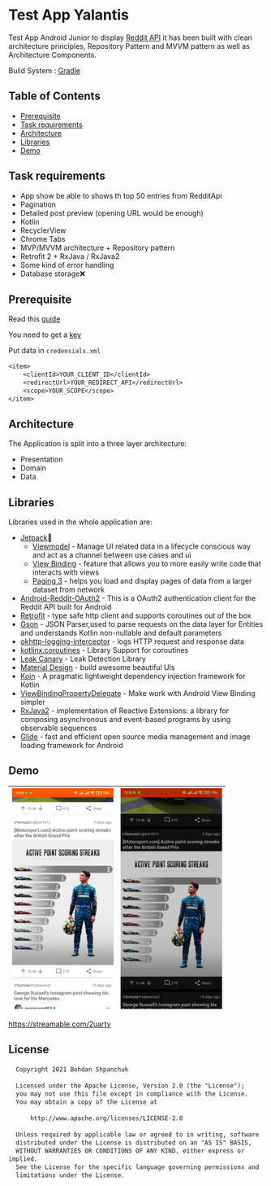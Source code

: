 
# Test App Yalantis

Test App Android Junior to display [Reddit API](https://www.reddit.com/dev/api/) it has been built with clean architecture principles, Repository Pattern and MVVM
pattern as well as Architecture Components.

Build System : [Gradle](https://gradle.org/)

## Table of Contents

- [Prerequisite](#prerequisite)
- [Task requirements](#task-requirements)
- [Architecture](#architecture)
- [Libraries](#libraries)
- [Demo](#demo)

## Task requirements
- App show be able to shows th top 50 entries from RedditApi
- Pagination
- Detailed post preview (opening URL would be enough)
- Kotlin
-	RecyclerView
-	Chrome Tabs
-	MVP/MVVM architecture + Repository pattern
-	Retrofit 2 + RxJava / RxJava2
-	Some kind of error handling
-	Database storage❌

## Prerequisite

Read this [guide](https://github.com/reddit-archive/reddit/wiki/OAuth2)

You need to get a [key](https://www.reddit.com/prefs/apps)

Put data in ```credensials.xml```

```shell script
<item>
    <clientId>YOUR_CLIENT_ID</clientId>
    <redirectUrl>YOUR_REDIRECT_API</redirectUrl>
    <scope>YOUR_SCOPE</scope>
</item>
```

## Architecture


The Application is split into a three layer architecture:
- Presentation
- Domain
- Data

 
## Libraries

Libraries used in the whole application are:

- [Jetpack](https://developer.android.com/jetpack)🚀
  - [Viewmodel](https://developer.android.com/topic/libraries/architecture/viewmodel) - Manage UI related data in a lifecycle conscious way 
  and act as a channel between use cases and ui
  - [View Binding](https://developer.android.com/topic/libraries/view-binding) -  feature that allows you to more easily write code that interacts with views
  - [Paging 3](https://developer.android.com/topic/libraries/architecture/paging/v3-overview) -  helps you load and display pages of data from a larger dataset from network
- [Android-Reddit-OAuth2](https://github.com/KirkBushman/Android-Reddit-OAuth2) -  This is a OAuth2 authentication client for the Reddit API built for Android
- [Retrofit](https://square.github.io/retrofit/) - type safe http client 
and supports coroutines out of the box
- [Gson](https://github.com/google/gson) - JSON Parser,used to parse 
requests on the data layer for Entities and understands Kotlin non-nullable 
and default parameters
- [okhttp-logging-interceptor](https://github.com/square/okhttp/blob/master/okhttp-logging-interceptor/README.md) - logs HTTP request and response data
- [kotlinx.coroutines](https://github.com/Kotlin/kotlinx.coroutines) - Library Support for coroutines
- [Leak Canary](https://square.github.io/leakcanary/) - Leak Detection Library
- [Material Design](https://material.io/develop/android/docs/getting-started/) - build awesome beautiful UIs
- [Koin](https://github.com/InsertKoinIO/koin) - A pragmatic lightweight dependency injection framework for Kotlin
- [ViewBindingPropertyDelegate](https://github.com/kirich1409/ViewBindingPropertyDelegate) - Make work with Android View Binding simpler
- [RxJava2](https://github.com/ReactiveX/RxJava) -  implementation of Reactive Extensions: a library for composing asynchronous and event-based programs by using observable sequences
- [Glide](https://github.com/bumptech/glide) -  fast and efficient open source media management and image loading framework for Android


## Demo

|<img src="art/screen1.jpg" width=200/>|<img src="art/screen2.jpg" width=200/>|
|:----:|:----:|

https://streamable.com/2uartv


## License

 ```
   Copyright 2021 Bohdan Shpanchuk
   
   Licensed under the Apache License, Version 2.0 (the "License");
   you may not use this file except in compliance with the License.
   You may obtain a copy of the License at

       http://www.apache.org/licenses/LICENSE-2.0

   Unless required by applicable law or agreed to in writing, software
   distributed under the License is distributed on an "AS IS" BASIS,
   WITHOUT WARRANTIES OR CONDITIONS OF ANY KIND, either express or implied.
   See the License for the specific language governing permissions and
   limitations under the License.
 ```
